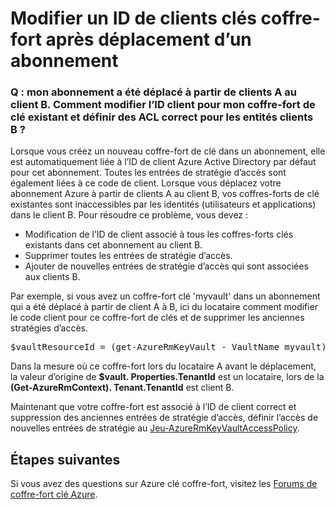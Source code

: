 <properties
    pageTitle="Modifier l’ID de clients clés coffre-fort après déplacement d’un abonnement | Microsoft Azure"
    description="Apprendre à passer l’ID de client pour un coffre-fort clé après qu’un abonnement est déplacé vers un autre client"
    services="key-vault"
    documentationCenter=""
    authors="amitbapat"
    manager="mbaldwin"
    tags="azure-resource-manager"/>

<tags
    ms.service="key-vault"
    ms.workload="identity"
    ms.tgt_pltfrm="na"
    ms.devlang="na"
    ms.topic="hero-article"
    ms.date="09/13/2016"
    ms.author="ambapat"/>

# <a name="change-a-key-vault-tenant-id-after-a-subscription-move"></a>Modifier un ID de clients clés coffre-fort après déplacement d’un abonnement
### <a name="q-my-subscription-was-moved-from-tenant-a-to-tenant-b-how-do-i-change-the-tenant-id-for-my-existing-key-vault-and-set-correct-acls-for-principals-in-tenant-b"></a>Q : mon abonnement a été déplacé à partir de clients A au client B. Comment modifier l’ID client pour mon coffre-fort de clé existant et définir des ACL correct pour les entités clients B ?

Lorsque vous créez un nouveau coffre-fort de clé dans un abonnement, elle est automatiquement liée à l’ID de client Azure Active Directory par défaut pour cet abonnement. Toutes les entrées de stratégie d’accès sont également liées à ce code de client. Lorsque vous déplacez votre abonnement Azure à partir de clients A au client B, vos coffres-forts de clé existantes sont inaccessibles par les identités (utilisateurs et applications) dans le client B. Pour résoudre ce problème, vous devez :

- Modification de l’ID de client associé à tous les coffres-forts clés existants dans cet abonnement au client B.
- Supprimer toutes les entrées de stratégie d’accès.
- Ajouter de nouvelles entrées de stratégie d’accès qui sont associées aux clients B.

Par exemple, si vous avez un coffre-fort clé 'myvault' dans un abonnement qui a été déplacé à partir de client A à B, ici du locataire comment modifier le code client pour ce coffre-fort de clés et de supprimer les anciennes stratégies d’accès.

<pre>
$vaultResourceId = (get-AzureRmKeyVault - VaultName myvault). ResourceId $vault = Get-AzureRmResource – ResourceId $vaultResourceId - ExpandProperties $vault. Properties.TenantId = (Get-AzureRmContext). Tenant.TenantId $vault. Properties.AccessPolicies = @() Set-AzureRmResource - ResourceId $vaultResourceId-propriétés $vault. Propriétés
</pre>

Dans la mesure où ce coffre-fort lors du locataire A avant le déplacement, la valeur d’origine de **$vault. Properties.TenantId** est un locataire, lors de la **(Get-AzureRmContext). Tenant.TenantId** est client B.

Maintenant que votre coffre-fort est associé à l’ID de client correct et suppression des anciennes entrées de stratégie d’accès, définir l’accès de nouvelles entrées de stratégie au [Jeu-AzureRmKeyVaultAccessPolicy](https://msdn.microsoft.com/library/mt603625.aspx).

## <a name="next-steps"></a>Étapes suivantes

Si vous avez des questions sur Azure clé coffre-fort, visitez les [Forums de coffre-fort clé Azure](https://social.msdn.microsoft.com/forums/azure/home?forum=AzureKeyVault).
